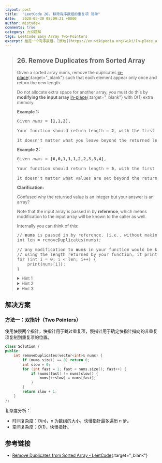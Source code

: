 ```yaml
---
layout: post
title:  "LeetCode 26. 移除有序数组的重复项 简单"
date:   2020-05-30 08:09:21 +0800
author: mistydew
comments: true
category: 力扣题解
tags: LeetCode Easy Array Two-Pointers
excerpt: 给定一个有序数组，[原地](https://en.wikipedia.org/wiki/In-place_algorithm){:target="_blank"}移除重复元素使每个元素只出现一次并返回新数组的长度。
---
```

> ## 26. Remove Duplicates from Sorted Array
> 
> Given a sorted array nums, remove the duplicates [in-place](https://en.wikipedia.org/wiki/In-place_algorithm){:target="_blank"} such that each element appear only once and return the new length.
> 
> Do not allocate extra space for another array, you must do this by **modifying the input array** [in-place](https://en.wikipedia.org/wiki/In-place_algorithm){:target="_blank"} with O(1) extra memory.
> 
> **Example 1:**
> 
> <pre>
> Given <em>nums</em> = <strong>[1,1,2]</strong>,
> 
> Your function should return length = <strong>2</strong>, with the first two elements of <em>nums</em> being <strong>1</strong> and <strong>2</strong> respectively.
> 
> It doesn't matter what you leave beyond the returned length.
> </pre>
> 
> **Example 2:**
> 
> <pre>
> Given <em>nums</em> = <strong>[0,0,1,1,1,2,2,3,3,4]</strong>,
> 
> Your function should return length = <strong>5</strong>, with the first five elements of <em>nums</em> being modified to <strong>0</strong>, <strong>1</strong>, <strong>2</strong>, <strong>3</strong>, and <strong>4</strong> respectively.
> 
> It doesn't matter what values are set beyond the returned length.
> </pre>
> 
> **Clarification:**
> 
> Confused why the returned value is an integer but your answer is an array?
> 
> Note that the input array is passed in by <strong>reference</strong>, which means modification to the input array will be known to the caller as well.
> 
> Internally you can think of this:
> 
> <pre>
> // <strong>nums</strong> is passed in by reference. (i.e., without making a copy)
> int len = removeDuplicates(nums);
> 
> // any modification to <strong>nums</strong> in your function would be known by the caller.
> // using the length returned by your function, it prints the first <strong>len</strong> elements.
> for (int i = 0; i < len; i++) {
>     print(nums[i]);
> }
> </pre>
> 
> <details>
> <summary>Hint 1</summary>
> In this problem, the key point to focus on is the input array being sorted. As far as duplicate elements are concerned, what is their positioning in the array when the given array is sorted? Look at the image above for the answer. If we know the position of one of the elements, do we also know the positioning of all the duplicate elements?<br>
> <img src="https://assets.leetcode.com/uploads/2019/10/20/hint_rem_dup.png" width="500">
> </details>
> 
> <details>
> <summary>Hint 2</summary>
> We need to modify the array in-place and the size of the final array would potentially be smaller than the size of the input array. So, we ought to use a two-pointer approach here. One, that would keep track of the current element in the original array and another one for just the unique elements.
> </details>
> 
> <details>
> <summary>Hint 3</summary>
> Essentially, once an element is encountered, you simply need to <b>bypass</b> its duplicates and move on to the next unique element.
> </details>

## 解决方案

### 方法一：双指针（Two Pointers）

使用快慢两个指针，快指针用于跳过重复项，慢指针用于确定快指针指向的非重复项复制到重复项的位置。

```cpp
class Solution {
public:
    int removeDuplicates(vector<int>& nums) {
        if (nums.size() == 0) return 0;
        int slow = 0;
        for (int fast = 1; fast < nums.size(); fast++) {
            if (nums[fast] != nums[slow]) {
                nums[++slow] = nums[fast];
            }
        }
        return slow + 1;
    }
};
```

复杂度分析：
* 时间复杂度：*O*(n)，n 为数组的大小，快慢指针最多遍历 n 步。
* 空间复杂度：*O*(1)，快慢指针。

## 参考链接

* [Remove Duplicates from Sorted Array - LeetCode](https://leetcode.com/problems/remove-duplicates-from-sorted-array/){:target="_blank"}
